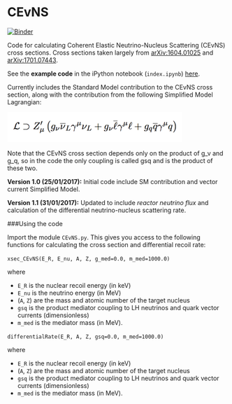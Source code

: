 # CEvNS

[![Binder](http://mybinder.org/badge.svg)](http://mybinder.org:/repo/bradkav/cevns)

Code for calculating Coherent Elastic Neutrino-Nucleus Scattering (CEvNS) cross sections. Cross sections taken largely from [arXiv:1604.01025](https://arxiv.org/abs/1604.01025) and [arXiv:1701.07443](https://arxiv.org/abs/1701.07443).

See the **example code** in the iPython notebook (`index.ipynb`) [here](https://nbviewer.jupyter.org/github/bradkav/CEvNS/blob/master/index.ipynb).

Currently includes the Standard Model contribution to the CEvNS cross section, along with the contribution from the following Simplified Model Lagrangian:

<img src="/L1.png" width="400">

Note that the CEvNS cross section depends only on the product of g_v and g_q, so in the code the only coupling is called gsq and is the product of these two.

**Version 1.0 (25/01/2017):** Initial code include SM contribution and vector current Simplified Model.

**Version 1.1 (31/01/2017):** Updated to include *reactor neutrino flux* and calculation of the differential neutrino-nucleus scattering rate.

###Using the code

Import the module `CEvNS.py`. This gives you access to the following functions for calculating the cross section and differential recoil rate:

`xsec_CEvNS(E_R, E_nu, A, Z, g_med=0.0, m_med=1000.0)`

where 
- `E_R` is the nuclear recoil energy (in keV)
- `E_nu` is the neutrino energy (in MeV)
- (`A`, `Z`) are the mass and atomic number of the target nucleus
- `gsq` is the product mediator coupling to LH neutrinos and quark vector currents (dimensionless)
- `m_med` is the mediator mass (in MeV).


`differentialRate(E_R, A, Z, gsq=0.0, m_med=1000.0)`

where 
- `E_R` is the nuclear recoil energy (in keV)
- (`A`, `Z`) are the mass and atomic number of the target nucleus
- `gsq` is the product mediator coupling to LH neutrinos and quark vector currents (dimensionless)
- `m_med` is the mediator mass (in MeV).
